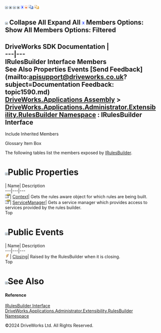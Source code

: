 ![](dotnetimages/collapse.gif) ![](dotnetimages/expand.gif) ![](dotnetimages/collapse.gif) ![](dotnetimages/expand.gif) ![](dotnetimages/drpdown.gif) ![](dotnetimages/drpdown_orange.gif) ![](dotnetimages/copycode.gif) ![](dotnetimages/copycodeHighlight.gif)

![](dotnetimages/collapse.gif) Collapse All Expand All ![](dotnetimages/drpdown.gif) Members Options: Show All  Members Options: Filtered   
---  
DriveWorks SDK Documentation  |   
---|---  
IRulesBuilder Interface Members   
See Also Properties Events [Send Feedback](mailto:apisupport@driveworks.co.uk?subject=Documentation Feedback: topic1590.md)  
[DriveWorks.Applications Assembly](topic13.md) > [DriveWorks.Applications.Administrator.Extensibility.RulesBuilder Namespace](topic1581.md) : IRulesBuilder Interface  
---  
  
Include Inherited Members    


Glossary Item Box

The following tables list the members exposed by [IRulesBuilder](topic1590.md).

# ![](dotnetimages/collapse.gif)Public Properties

| Name| Description  
---|---|---  
![ Property](dotnetimages/Property.gif)| [Context](topic1595.md)| Gets the rules aware object for which rules are being built.   
![ Property](dotnetimages/Property.gif)| [ServiceManager](topic1596.md)| Gets a service manager which provides access to services provided by the rules builder.   
Top

# ![](dotnetimages/collapse.gif)Public Events

| Name| Description  
---|---|---  
![ Event](dotnetimages/Event.gif)| [Closing](topic1597.md)| Raised by the RulesBuilder when it is closing.   
Top

# ![](dotnetimages/collapse.gif)See Also

#### Reference

[IRulesBuilder Interface](topic1590.md)   
[DriveWorks.Applications.Administrator.Extensibility.RulesBuilder Namespace](topic1581.md)

©2024 DriveWorks Ltd. All Rights Reserved.
